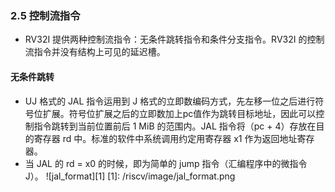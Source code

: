 ### 2.5 控制流指令
+ RV32I 提供两种控制流指令：无条件跳转指令和条件分支指令。RV32I 的控制流指令并没有结构上可见的延迟槽。

#### 无条件跳转
+ UJ 格式的 JAL 指令运用到 J 格式的立即数编码方式，先左移一位之后进行符号位扩展。符号位扩展之后的立即数加上pc值作为跳转目标地址，因此可以控制指令跳转到当前位置前后 1 MiB 的范围内。JAL 指令将（pc + 4）存放在目的寄存器 rd 中。标准的软件中系统调用约定用寄存器 x1 作为返回地址寄存器。
+ 当 JAL 的 rd = x0 的时候，即为简单的 jump 指令（汇编程序中的微指令 J）。
![jal_format][1]
[1]: /riscv/image/jal_format.png

